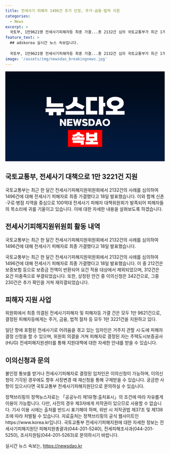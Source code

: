 ```yaml
---
title: 전세사기 피해자 1496건 추가 인정, 주거·금융·법적 지원
categories:
  - News
excerpt: >
  국토부, 1만9621명 전세사기피해자등 최종 가결...총 2132건 심의 국토교통부가 최근 1개월간 전세사기피해지원위원회 회의를 통해 2132건을 심의하고, 1496건을 최종 가결했다고 밝혔다. 이에 따라 1만9621명에 대한 피해자등이 가결되었으며, 추가로 342건의 이의신청도 재의결되었다. 또한, 피해자들은 전세피해지원센터를 통해 지원받을 수 있으며, 문의는 국토교통부로 가능하다. (자료출처=정책브리핑 www.korea.kr)
feature_text: >
  ## adskorea 실시간 뉴스 속보입니다.

  국토부, 1만9621명 전세사기피해자등 최종 가결...총 2132건 심의 국토교통부가 최근 1개월간 전세사기피해지원위원회 회의를 통해 2132건을 심의하고, 1496건을 최종 가결했다고 밝혔다. 이에 따라 1만9621명에 대한 피해자등이 가결되었으며, 추가로 342건의 이의신청도 재의결되었다. 또한, 피해자들은 전세피해지원센터를 통해 지원받을 수 있으며, 문의는 국토교통부로 가능하다. (자료출처=정책브리핑 www.korea.kr)
image: '/assets/img/newsdao_breakingnews.jpg'
---
```


<p><img src="/assets/img/newsdao_breakingnews.jpg" alt="adskorea 속보" /></p>

<h2>국토교통부, 전세사기 대책으로 1만 3221건 지원</h2>

<p>국토교통부는 최근 한 달간 전세사기피해지원위원회에서 2132건의 사례를 심의하여 1496건에 대해 전세사기 피해자로 최종 가결했다고 18일 발표했습니다. 이와 함께 신촌·구로·병점 지역을 중심으로 100억대 전세사기 피해자 대책위원회가 발족되어 피해자들의 목소리에 귀를 기울이고 있습니다. 이에 대한 자세한 내용을 살펴보도록 하겠습니다.</p>

<h2>전세사기피해지원위원회 활동 내역</h2>

<p data-ke-size="size16">국토교통부는 최근 한 달간 전세사기피해지원위원회에서 2132건의 사례를 심의하여 1496건에 대해 전세사기 피해자로 최종 가결했다고 18일 발표했습니다.</p>

<p>국토교통부는 최근 한 달간 전세사기피해지원위원회에서 2132건의 사례를 심의하여 1496건에 대해 전세사기 피해자로 최종 가결했다고 18일 발표했습니다. 이 중 212건은 보증보험 등으로 보증금 전액이 반환되어 요건 적용 대상에서 제외되었으며, 312건은 요건 미충족으로 부결되었습니다. 또한, 상정된 안건 중 이의신청은 342건으로, 그중 230건은 추가 확인을 거쳐 재의결되었습니다.</p>

<h2>피해자 지원 사업</h2>

<p data-ke-size="size16">위원회에서 최종 의결된 전세사기피해자 및 피해자등 가결 건은 모두 1만 9621건으로, 결정된 피해자등에게는 주거, 금융, 법적 절차 등 모두 1만 3221건을 지원하고 있다.</p>

<p>일단 항에 포함된 전세사기로 어려움을 겪고 있는 임차인은 거주지 관할 시·도에 피해자 결정 신청을 할 수 있으며, 위원회 의결을 거쳐 피해자로 결정된 자는 주택도시보증공사(HUG) 전세피해지원센터를 통해 지원대책에 대한 자세한 안내를 받을 수 있습니다.</p>

<h2>이의신청과 문의</h2>

<p data-ke-size="size16">불인정 통보를 받거나 전세사기피해자로 결정된 임차인은 이의신청이 가능하며, 이의신청이 기각된 경우에도 향후 사정변경 때 재신청을 통해 구제받을 수 있습니다. 궁금한 사항이 있으시다면 국토교통부 전세사기피해지원단으로 문의하실 수 있습니다.</p>

<p>정책브리핑의 정책뉴스자료는 「공공누리 제1유형:출처표시」의 조건에 따라 자유롭게 이용이 가능합니다. 다만, 사진의 경우 제3자에게 저작권이 있으므로 사용할 수 없습니다. 기사 이용 시에는 출처를 반드시 표기해야 하며, 위반 시 저작권법 제37조 및 제138조에 따라 처벌될 수 있습니다. 자료출처는 정책브리핑의 공식 웹사이트인 https://www.korea.kr입니다. 국토교통부 전세사기피해지원에 대한 자세한 정보는 전세사기피해지원단 피해지원총괄과(044-201-5240), 전세피해조사과(044-201-5250), 조사지원팀(044-201-5263)로 문의하시기 바랍니다.</p>
실시간 뉴스 속보는, <a href="https://newsdao.kr" rel="dofollow">https://newsdao.kr</a>



